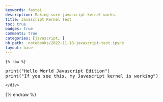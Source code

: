 ```yaml
---
keywords: fastai
description: Making sure javascript kernel works.
title: Javascript Kernel Test
toc: true 
badges: true
comments: true
categories: [javascript, ]
nb_path: _notebooks/2022-11-18-javascript-test.ipynb
layout: base
---
```


<!--
#################################################
### THIS FILE WAS AUTOGENERATED! DO NOT EDIT! ###
#################################################
# file to edit: _notebooks/2022-11-18-javascript-test.ipynb
-->

<div class="container" id="notebook-container">
        
    {% raw %}
    
<div class="cell border-box-sizing code_cell rendered">
<div class="input">

<div class="inner_cell">
    <div class="input_area">
<div class=" highlight hl-python"><pre><span></span><span class="nb">print</span><span class="p">(</span><span class="s2">&quot;Hello World Javascript Edition&quot;</span><span class="p">)</span>
<span class="nb">print</span><span class="p">(</span><span class="s2">&quot;If you see this, my Javascript kernel is working&quot;</span><span class="p">)</span>
</pre></div>

    </div>
</div>
</div>

</div>
    {% endraw %}

</div>
 

